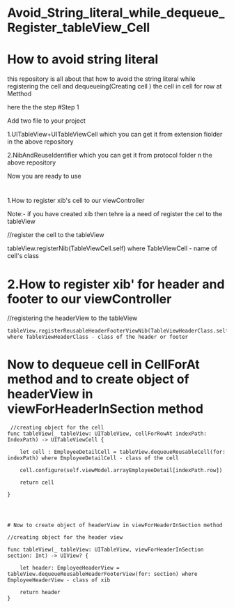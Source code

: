 # Avoid_String_literal_while_dequeue_Register_tableView_Cell
# How to avoid string literal

this repository is all about that how to avoid the string literal while registering the cell and dequeueing(Creating cell ) the cell in cell for row at Metthod


here the the step 
#Step 1

Add two file to your project 

1.UITableView+UITableViewCell which you can get it from extension fiolder in the above repository

 2.NibAndReuseIdentifier which you can get it from protocol folder n the above repository
 
 
 Now you are ready to use 
# 
 1.How to register xib's cell to our viewController 
 
   Note:- if you have created xib then tehre ia a need of register the cel to the tableView
 
  //register the cell to the tableView
  
  tableView.registerNib(TableViewCell.self) where  TableViewCell - name of cell's class
  
 # 2.How to register xib' for header and footer to our viewController 
  
   //registering the headerView to the tableView
   
    tableView.registerReusableHeaderFooterViewNib(TableViewHeaderClass.self). where TableViewHeaderClass - class of the header or footer
    
   # Now to dequeue cell in CellForAt method and to create object of headerView in viewForHeaderInSection method
   
     //creating object for the cell
    func tableView(_ tableView: UITableView, cellForRowAt indexPath: IndexPath) -> UITableViewCell {
    
        let cell : EmployeeDetailCell = tableView.dequeueReusableCell(for: indexPath) where EmployeeDetailCell - class of the cell
        
        cell.configure(self.viewModel.arrayEmployeeDetail[indexPath.row])
        
        return cell
        
    }
    
    
    
    
    # Now to create object of headerView in viewForHeaderInSection method
     
    //creating object for the header view
    
    func tableView(_ tableView: UITableView, viewForHeaderInSection section: Int) -> UIView? {
    
        let header: EmployeeHeaderView = tableView.dequeueReusableHeaderFooterView(for: section) where  EmployeeHeaderView - class of xib
        
        return header
    }

